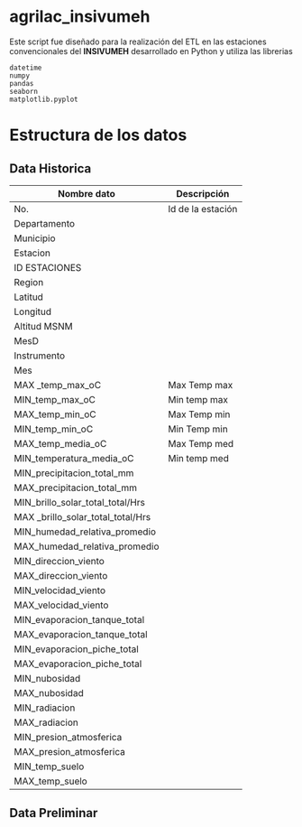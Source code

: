 # agrilac_insivumeh

Este script fue diseñado para la realización del ETL en las estaciones convencionales del **INSIVUMEH** desarrollado en Python y utiliza las librerias

    datetime
    numpy 
    pandas 
    seaborn 
    matplotlib.pyplot
  
  
  # Estructura de los datos
  
  ## Data Historica

|  Nombre dato      | Descripción                   |
|-------------------|-------------------------------|
|No.                |Id de la estación              |
|Departamento              ||
|Municipio        ||
|Estacion          ||
|ID ESTACIONES  ||
|Region      ||
|Latitud    ||
|Longitud||
|Altitud MSNM          ||
|MesD   ||
|Instrumento          ||
|Mes        ||
|MAX _temp_max_oC            |Max Temp max          |
|MIN_temp_max_oC               |Min temp max|
|MAX_temp_min_oC            |Max Temp min         |
|MIN_temp_min_oC          |Min Temp min          |
|MAX_temp_media_oC          |Max Temp med      |
|MIN_temperatura_media_oC             |Min temp med |	
|MIN_precipitacion_total_mm        ||
|MAX_precipitacion_total_mm       ||
|MIN_brillo_solar_total_total/Hrs         ||
|MAX _brillo_solar_total_total/Hrs        ||
|MIN_humedad_relativa_promedio        ||
|MAX_humedad_relativa_promedio        ||
|MIN_direccion_viento       ||
|MAX_direccion_viento         ||
|MIN_velocidad_viento||
|MAX_velocidad_viento        ||
|MIN_evaporacion_tanque_total        ||
|MAX_evaporacion_tanque_total        ||
|MIN_evaporacion_piche_total         ||
|MAX_evaporacion_piche_total       ||
|MIN_nubosidad         ||
|MAX_nubosidad        ||
|MIN_radiacion         ||
|MAX_radiacion        ||
|MIN_presion_atmosferica         ||
|MAX_presion_atmosferica          ||
|MIN_temp_suelo       ||
|MAX_temp_suelo         ||

## Data Preliminar
